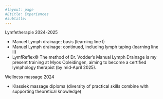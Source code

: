 ```yaml
---
#layout: page
#Etitle: Experiences 
#subtitle: 
---
```


Lymfetherapie 2024-2025
+ Manuel Lymph drainage; basis (learning line I) 
+ Manuel Lymph drainage: continued, including lymph taping (learning line II)
+ LymfReflex© 
  The method of Dr. Vodder’s Manual Lymph Drainage is my present training at Myos Opleidingen, 
aiming to become a certified lymphology therapist (by mid-April 2025). 

Wellness massage 2024
+ Klassiek massage diploma (diversity of practical skills combine with supporting theoretical knowledge)
